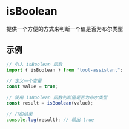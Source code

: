 # isBoolean

提供一个方便的方式来判断一个值是否为布尔类型

## 示例

```javascript
// 引入 isBoolean 函数
import { isBoolean } from "tool-assistant";

// 定义一个变量
const value = true;

// 使用 isBoolean 函数判断值是否为布尔类型
const result = isBoolean(value);

// 打印结果
console.log(result); // 输出 true
```
